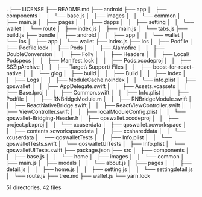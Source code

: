 .
├── LICENSE
├── README.md
├── android
├── app
│   ├── components
│   │   └── base.js
│   ├── images
│   │   └── common
│   ├── main.js
│   ├── pages
│   │   ├── dapps
│   │   ├── setting
│   │   └── wallet
│   └── route
│       ├── index.js
│       ├── main.js
│       └── tabs.js
├── build.js
├── bundle
│   ├── android
│   │   ├── app
│   │   └── wallet
│   └── ios
│       ├── app
│       └── wallet
├── index.js
├── ios
│   ├── Podfile
│   ├── Podfile.lock
│   ├── Pods
│   │   ├── Alamofire
│   │   ├── DoubleConversion
│   │   ├── Folly
│   │   ├── Headers
│   │   ├── Local\ Podspecs
│   │   ├── Manifest.lock
│   │   ├── Pods.xcodeproj
│   │   ├── SSZipArchive
│   │   ├── Target\ Support\ Files
│   │   ├── boost-for-react-native
│   │   └── glog
│   ├── build
│   │   ├── Build
│   │   ├── Index
│   │   ├── Logs
│   │   ├── ModuleCache.noindex
│   │   └── info.plist
│   ├── qoswallet
│   │   ├── AppDelegate.swift
│   │   ├── Assets.xcassets
│   │   ├── Base.lproj
│   │   ├── Common.swift
│   │   ├── Info.plist
│   │   ├── Podfile
│   │   ├── RNBridgeModule.m
│   │   ├── RNBridgeModule.swift
│   │   ├── ReactNativeBridge.swift
│   │   ├── ReactViewController.swift
│   │   ├── ViewController.swift
│   │   ├── localModuleConfig.plist
│   │   └── qoswallet-Bridging-Header.h
│   ├── qoswallet.xcodeproj
│   │   ├── project.pbxproj
│   │   └── xcuserdata
│   ├── qoswallet.xcworkspace
│   │   ├── contents.xcworkspacedata
│   │   ├── xcshareddata
│   │   └── xcuserdata
│   ├── qoswalletTests
│   │   ├── Info.plist
│   │   └── qoswalletTests.swift
│   └── qoswalletUITests
│       ├── Info.plist
│       └── qoswalletUITests.swift
├── package.json
├── src
│   ├── components
│   │   ├── base.js
│   │   └── home
│   ├── images
│   │   └── common
│   ├── main.js
│   ├── modals
│   │   └── about.js
│   ├── pages
│   │   ├── detail.js
│   │   ├── home.js
│   │   ├── setting.js
│   │   └── settingdetail.js
│   └── route.js
├── tree.md
├── wallet.js
└── yarn.lock

51 directories, 42 files
